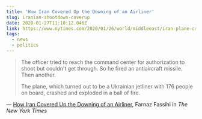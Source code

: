 ```yaml
---
title: 'How Iran Covered Up the Downing of an Airliner'
slug: iranian-shootdown-coverup
date: 2020-01-27T11:10:12.046Z
link: https://www.nytimes.com/2020/01/26/world/middleeast/iran-plane-crash-coverup.html
tags:
  - news
  - politics
---
```


> The officer tried to reach the command center for authorization to shoot but couldn't get through. So he fired an antiaircraft missile. Then another.
> 
> The plane, which turned out to be a Ukrainian jetliner with 176 people on board, crashed and exploded in a ball of fire.

&mdash; [How Iran Covered Up the Downing of an Airliner](https://www.nytimes.com/2020/01/26/world/middleeast/iran-plane-crash-coverup.html), Farnaz Fassihi in _The New York Times_
